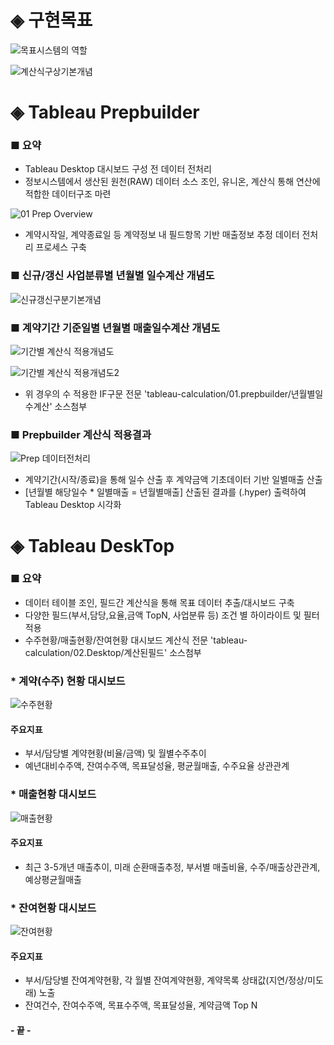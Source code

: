 # ◈ 구현목표
![목표시스템의 역할](https://github.com/user-attachments/assets/93c319fe-7d8c-4ae4-a333-a64e43ab3e23)

![계산식구상기본개념](https://github.com/user-attachments/assets/91cce2e7-b4b2-4153-bb90-fd718b8ebeb9)

# ◈ Tableau Prepbuilder
### ■ 요약
- Tableau Desktop 대시보드 구성 전 데이터 전처리
- 정보시스템에서 생산된 원천(RAW) 데이터 소스 조인, 유니온, 계산식 통해 연산에 적합한 데이터구조 마련

![01 Prep Overview](https://github.com/user-attachments/assets/ed2b6977-7848-4fd0-bccd-83aaae9c98ab)
- 계약시작일, 계약종료일 등 계약정보 내 필드항목 기반 매출정보 추정 데이터 전처리 프로세스 구축

### ■ 신규/갱신 사업분류별 년월별 일수계산 개념도
![신규갱신구분기본개념](https://github.com/user-attachments/assets/17a81a64-f720-46e6-99ac-eed1073bd0db)

### ■ 계약기간 기준일별 년월별 매출일수계산 개념도
![기간별 계산식 적용개념도](https://github.com/user-attachments/assets/1e9ba9e8-2387-49e2-9fb3-b962ff28b5a5)

![기간별 계산식 적용개념도2](https://github.com/user-attachments/assets/f83521be-1a46-4b01-bc19-08311035a065)

- 위 경우의 수 적용한 IF구문 전문 'tableau-calculation/01.prepbuilder/년월별일수계산' 소스첨부

### ■ Prepbuilder 계산식 적용결과
![Prep 데이터전처리](https://github.com/user-attachments/assets/275c4d6f-d1e8-4966-9ced-305c7c2da4cb)
- 계약기간(시작/종료)을 통해 일수 산출 후 계약금액 기초데이터 기반 일별매출 산출
- [년월별 해당일수 * 일별매출 = 년월별매출] 산출된 결과를 (.hyper) 출력하여 Tableau Desktop 시각화

# ◈ Tableau DeskTop
### ■ 요약
- 데이터 테이블 조인, 필드간 계산식을 통해 목표 데이터 추출/대시보드 구축
- 다양한 필드(부서,담당,요율,금액 TopN, 사업분류 등) 조건 별 하이라이트 및 필터적용
- 수주현황/매출현황/잔여현황 대시보드 계산식 전문 'tableau-calculation/02.Desktop/계산된필드' 소스첨부

### * 계약(수주) 현황 대시보드
![수주현황](https://github.com/user-attachments/assets/395e4512-f435-43d8-bf50-25d56fcae5b1)
#### 주요지표
- 부서/담당별 계약현황(비율/금액) 및 월별수주추이
- 예년대비수주액, 잔여수주액, 목표달성율, 평균월매출, 수주요율 상관관계

### * 매출현황 대시보드
![매출현황](https://github.com/user-attachments/assets/fc2dd0e6-f907-462a-88b6-085b6024dfb2)
#### 주요지표
- 최근 3-5개년 매출추이, 미래 순환매출추정, 부서별 매출비율, 수주/매출상관관계, 예상평균월매출

### * 잔여현황 대시보드
![잔여현황](https://github.com/user-attachments/assets/d1ca008f-f4e3-416d-8a66-41eb19c45cd9)
#### 주요지표
- 부서/담당별 잔여계약현황, 각 월별 잔여계약현황, 계약목록 상태값(지연/정상/미도래) 노출
- 잔여건수, 잔여수주액, 목표수주액, 목표달성율, 계약금액 Top N

#### - 끝 -
